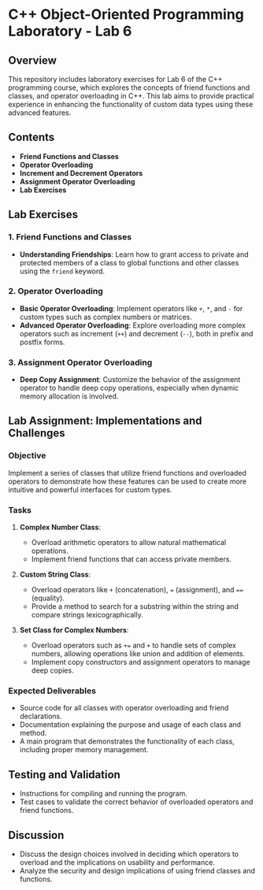 # C++ Object-Oriented Programming Laboratory - Lab 6

## Overview
This repository includes laboratory exercises for Lab 6 of the C++ programming course, which explores the concepts of friend functions and classes, and operator overloading in C++. This lab aims to provide practical experience in enhancing the functionality of custom data types using these advanced features.

## Contents
- **Friend Functions and Classes**
- **Operator Overloading**
- **Increment and Decrement Operators**
- **Assignment Operator Overloading**
- **Lab Exercises**

## Lab Exercises

### 1. Friend Functions and Classes
- **Understanding Friendships**: Learn how to grant access to private and protected members of a class to global functions and other classes using the `friend` keyword.

### 2. Operator Overloading
- **Basic Operator Overloading**: Implement operators like `+`, `*`, and `-` for custom types such as complex numbers or matrices.
- **Advanced Operator Overloading**: Explore overloading more complex operators such as increment (`++`) and decrement (`--`), both in prefix and postfix forms.

### 3. Assignment Operator Overloading
- **Deep Copy Assignment**: Customize the behavior of the assignment operator to handle deep copy operations, especially when dynamic memory allocation is involved.

## Lab Assignment: Implementations and Challenges

### Objective
Implement a series of classes that utilize friend functions and overloaded operators to demonstrate how these features can be used to create more intuitive and powerful interfaces for custom types.

### Tasks
1. **Complex Number Class**:
   - Overload arithmetic operators to allow natural mathematical operations.
   - Implement friend functions that can access private members.

2. **Custom String Class**:
   - Overload operators like `+` (concatenation), `=` (assignment), and `==` (equality).
   - Provide a method to search for a substring within the string and compare strings lexicographically.

3. **Set Class for Complex Numbers**:
   - Overload operators such as `+=` and `+` to handle sets of complex numbers, allowing operations like union and addition of elements.
   - Implement copy constructors and assignment operators to manage deep copies.

### Expected Deliverables
- Source code for all classes with operator overloading and friend declarations.
- Documentation explaining the purpose and usage of each class and method.
- A main program that demonstrates the functionality of each class, including proper memory management.

## Testing and Validation
- Instructions for compiling and running the program.
- Test cases to validate the correct behavior of overloaded operators and friend functions.

## Discussion
- Discuss the design choices involved in deciding which operators to overload and the implications on usability and performance.
- Analyze the security and design implications of using friend classes and functions.

